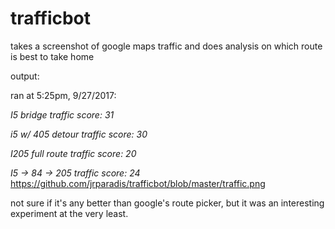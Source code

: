 # trafficbot
takes a screenshot of google maps traffic and does analysis on which route is best to take home

output:

ran at 5:25pm, 9/27/2017:

<i>
I5 bridge traffic score: 31

i5 w/ 405 detour traffic score: 30

I205 full route traffic score: 20

I5 -> 84 -> 205 traffic score: 24
</i>
https://github.com/jrparadis/trafficbot/blob/master/traffic.png


not sure if it's any better than google's route picker, but it was an interesting experiment at the very least.
